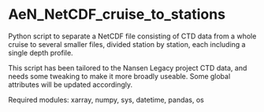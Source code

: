 # AeN_NetCDF_cruise_to_stations

Python script to separate a NetCDF file consisting of CTD data from a whole cruise to several smaller files, divided station by station, each including a single depth profile.

This script has been tailored to the Nansen Legacy project CTD data,
and needs some tweaking to make it more broadly useable. Some global attributes will be updated accordingly.

Required modules:
xarray, numpy, sys, datetime, pandas, os
